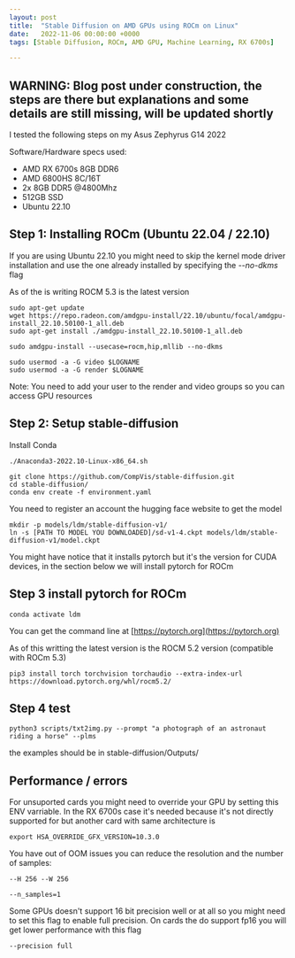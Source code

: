 ```yaml
---
layout: post
title:  "Stable Diffusion on AMD GPUs using ROCm on Linux"
date:   2022-11-06 00:00:00 +0000
tags: [Stable Diffusion, ROCm, AMD GPU, Machine Learning, RX 6700s]

---
```



## WARNING: Blog post under construction, the steps are there but explanations and some details are still missing, will be updated shortly


I tested the following steps on my Asus Zephyrus G14 2022

Software/Hardware specs used:
*   AMD RX 6700s 8GB DDR6
*   AMD 6800HS 8C/16T
*   2x 8GB DDR5 @4800Mhz
*   512GB SSD
*   Ubuntu 22.10





## Step 1: Installing ROCm (Ubuntu 22.04 / 22.10)

If you are using Ubuntu 22.10 you might need to skip the kernel mode driver installation and use the one already installed by specifying the *--no-dkms* flag

As of the is writing ROCM 5.3 is the latest version

```
sudo apt-get update
wget https://repo.radeon.com/amdgpu-install/22.10/ubuntu/focal/amdgpu-install_22.10.50100-1_all.deb
sudo apt-get install ./amdgpu-install_22.10.50100-1_all.deb

sudo amdgpu-install --usecase=rocm,hip,mllib --no-dkms

sudo usermod -a -G video $LOGNAME
sudo usermod -a -G render $LOGNAME
```
Note: You need to add your user to the render and video groups so you can access GPU resources

## Step 2: Setup stable-diffusion

Install Conda
```
./Anaconda3-2022.10-Linux-x86_64.sh
```


```
git clone https://github.com/CompVis/stable-diffusion.git
cd stable-diffusion/
conda env create -f environment.yaml
```


You need to register an account the hugging face website to get the model

```
mkdir -p models/ldm/stable-diffusion-v1/
ln -s [PATH TO MODEL YOU DOWNLOADED]/sd-v1-4.ckpt models/ldm/stable-diffusion-v1/model.ckpt
```

You might have notice that it installs pytorch but it's the version for CUDA devices, in the section below we will install pytorch for ROCm

## Step 3 install pytorch for ROCm


```
conda activate ldm
```

You can get the command line at [https://pytorch.org](https://pytorch.org)

As of this writting the latest version is the ROCM 5.2 version (compatible with ROCm 5.3)
```
pip3 install torch torchvision torchaudio --extra-index-url https://download.pytorch.org/whl/rocm5.2/
```



## Step 4 test

```
python3 scripts/txt2img.py --prompt "a photograph of an astronaut riding a horse" --plms
```

the examples should be in stable-diffusion/Outputs/





## Performance / errors

For unsuported cards you might need to override your GPU by setting this ENV varriable. In the RX 6700s case it's needed because it's not directly supported for but another card with same architecture is
```
export HSA_OVERRIDE_GFX_VERSION=10.3.0
```

You have out of OOM issues you can reduce the resolution and the number of samples:
```
--H 256 --W 256
```
```
--n_samples=1
```

Some GPUs doesn't support 16 bit precision well or at all so you might need to set this flag to enable full precision. On cards the do support fp16 you will get lower performance with this flag
```
--precision full
```

